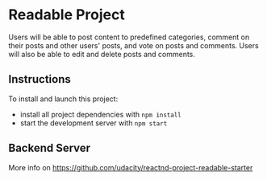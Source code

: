 # Readable Project

Users will be able to post content to predefined categories, comment on their posts and other users' posts, and vote on posts and comments. Users will also be able to edit and delete posts and comments.

## Instructions

To install and launch this project:

* install all project dependencies with `npm install`
* start the development server with `npm start`

## Backend Server

More info on https://github.com/udacity/reactnd-project-readable-starter
